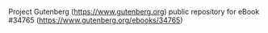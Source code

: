 Project Gutenberg (https://www.gutenberg.org) public repository for eBook #34765 (https://www.gutenberg.org/ebooks/34765)
